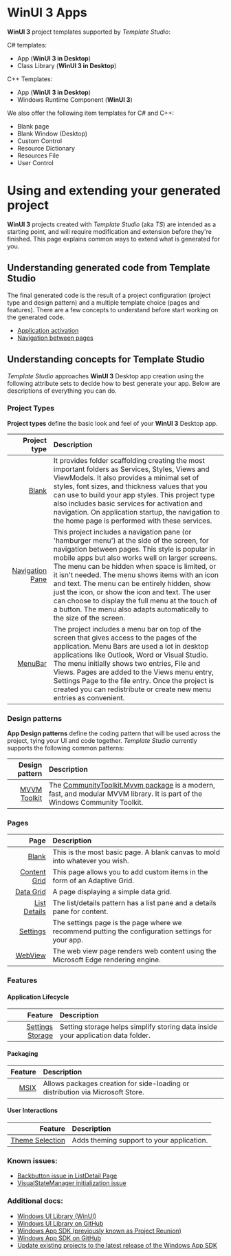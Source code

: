 # WinUI 3 Apps

**WinUI 3** project templates supported by *Template Studio*:

C# templates:
- App (**WinUI 3 in Desktop**)
- Class Library (**WinUI 3 in Desktop**)

C++ Templates:
- App (**WinUI 3 in Desktop**)
- Windows Runtime Component (**WinUI 3**)

We also offer the following item templates for C# and C++:
- Blank page
- Blank Window (Desktop)
- Custom Control
- Resource Dictionary
- Resources File
- User Control

# Using and extending your generated project

**WinUI 3** projects created with *Template Studio* (aka *TS*) are intended as a starting point, and will require modification and extension before they're finished. This page explains common ways to extend what is generated for you.

## Understanding generated code from Template Studio

The final generated code is the result of a project configuration (project type and design pattern) and a multiple template choice (pages and features). There are a few concepts to understand before start working on the generated code.

- [Application activation](./activation.md)
- [Navigation between pages](./navigation.md)

## Understanding concepts for Template Studio

*Template Studio* approaches **WinUI 3** Desktop app creation using the following attribute sets to decide how to best generate your app. Below are descriptions of everything you can do.

### Project Types

**Project types** define the basic look and feel of your **WinUI 3** Desktop app.

| Project type | Description |
|-------------:|:------------|
| [Blank](./projectTypes/blank.md) | It provides folder scaffolding creating the most important folders as Services, Styles, Views and ViewModels. It also provides a minimal set of styles, font sizes, and thickness values that you can use to build your app styles. This project type also includes basic services for activation and navigation. On application startup, the navigation to the home page is performed with these services. |
| [Navigation Pane](./projectTypes/navigationpane.md) | This project includes a navigation pane (or 'hamburger menu') at the side of the screen, for navigation between pages. This style is popular in mobile apps but also works well on larger screens. The menu can be hidden when space is limited, or it isn't needed. The menu shows items with an icon and text. The menu can be entirely hidden, show just the icon, or show the icon and text. The user can choose to display the full menu at the touch of a button. The menu also adapts automatically to the size of the screen. |
| [MenuBar](./projectTypes/menubar.md) | The project includes a menu bar on top of the screen that gives access to the pages of the application. Menu Bars are used a lot in desktop applications like Outlook, Word or Visual Studio. The menu initially shows two entries, File and Views. Pages are added to the Views menu entry, Settings Page to the file entry. Once the project is created you can redistribute or create new menu entries as convenient. |

### Design patterns

**App Design patterns** define the coding pattern that will be used across the project, tying your UI and code together. *Template Studio* currently supports the following common patterns:

| Design pattern| Description |
|--------------:|:------------|
| [MVVM Toolkit](./frameworks/mvvmtoolkit.md) | The [CommunityToolkit.Mvvm package](https://aka.ms/mvvmtoolkit) is a modern, fast, and modular MVVM library. It is part of the Windows Community Toolkit. |

### Pages

| Page        | Description |
|------------:|:------------|
| [Blank](./pages/blank.md) | This is the most basic page. A blank canvas to mold into whatever you wish. |
| [Content Grid](./pages/content-grid.md) | This page allows you to add custom items in the form of an Adaptive Grid. |
| [Data Grid](./pages/data-grid.md) | A page displaying a simple data grid. |
| [List Details](./pages/list-details.md) | The list/details pattern has a list pane and a details pane for content. |
| [Settings](./pages/settings.md) | The settings page is the page where we recommend putting the configuration settings for your app. |
| [WebView](./pages/web-view.md) | The web view page renders web content using the Microsoft Edge rendering engine. |

### Features

#### Application Lifecycle

| Feature | Description |
|-------------:|:-------------|
| [Settings Storage](./features/setting-storage.md) | Setting storage helps simplify storing data inside your application data folder. |

#### Packaging

| Feature | Description |
|-------------:|:-------------|
| [MSIX](./features/msix.md) | Allows packages creation for side-loading or distribution via Microsoft Store. |

#### User Interactions

| Feature | Description |
|-------------:|:-------------|
| [Theme Selection](./features/theme-selection.md) | Adds theming support to your application. |


### Known issues:
- [Backbutton issue in ListDetail Page](https://github.com/microsoft/TemplateStudio/issues/4280)
- [VisualStateManager initialization issue](https://github.com/microsoft/TemplateStudio/issues/4072)

### Additional docs:
- [Windows UI Library (WinUI)](https://docs.microsoft.com/en-us/windows/apps/winui/)
- [Windows UI Library on GitHub](https://github.com/Microsoft/microsoft-ui-xaml)
- [Windows App SDK (previously known as Project Reunion)](https://docs.microsoft.com/en-us/windows/apps/windows-app-sdk/)
- [Windows App SDK on GitHub](https://github.com/microsoft/WindowsAppSDK)
- [Update existing projects to the latest release of the Windows App SDK](https://docs.microsoft.com/en-us/windows/apps/windows-app-sdk/update-existing-projects-to-the-latest-release)

